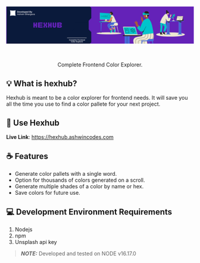 <div align="center">
  <p align="center">
    <img src="./README/header.png" alt="Hexhub Header" width="750px" />
  </p>
</div>
<br />
<div>
  <p align="center">
    Complete Frontend Color Explorer.
  </p>
</div>

## 💡 What is hexhub?

Hexhub is meant to be a color explorer for frontend needs. It will save you all the time you use to find a color pallete for your next project.

## 🕺 Use Hexhub

<b>Live Link</b>: https://hexhub.ashwincodes.com

## ☕️ Features

- Generate color pallets with a single word.
- Option for thousands of colors generated on a scroll.
- Generate multiple shades of a color by name or hex.
- Save colors for future use.

## 💻 Development Environment Requirements

1. Nodejs
2. npm
3. Unsplash api key

> **_NOTE:_** Developed and tested on NODE v16.17.0
